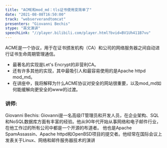 ```yaml
---
title: "ACME和mod_md：tls证书使用变简单了"
date: "2021-08-08T16:50:00" 
track: "webserverandtomcat"
presenters: "Giovanni Bechis"
stype: "英文演讲"
speechLink: "//player.bilibili.com/player.html?bvid=BV1Uh411B7vu"
---
```

ACME是一个协议，用于在证书颁发机构（CA）和公司的网络服务器之间自动进行证书生命周期管理通信。
* 最著名的实现是Let's Encrypt的非营利CA。
* 还有许多其他的实现，其中最吸引人和最容易使用的是Apache httpd mod_md。
* 在讲座中，我将解释为什么ACME协议对安全的网站很重要，以及mod_md如何能缓解向更安全的www的过渡。
 ### 讲师: 
 Giovanni Bechis:  Giovanni是一名高级IT管理员和开发人员，在企业架构、SQL和NoSQL数据库方面有丰富的经验。他从90年代开始从事网络和电子邮件行业，在他工作过的所有公司中都是一个开源的布道者。
他也是Apache SpamAssassin、Apache httpd和OpenBSD项目的提交者。他经常在国际会议上发表关于Linux、网络和邮件服务器技术的演讲